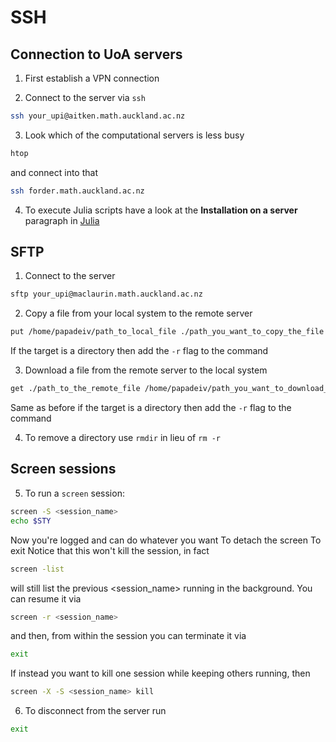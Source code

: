 # SSH

## Connection to UoA servers
1. First establish a VPN connection

2. Connect to the server via `ssh`
```bash
ssh your_upi@aitken.math.auckland.ac.nz
```
3. Look which of the computational servers is less busy 
```bash
htop
```
and connect into that
```bash
ssh forder.math.auckland.ac.nz
```
4. To execute Julia scripts have a look at the __Installation on a server__ paragraph in [Julia](Julia.md)

## SFTP
1. Connect to the server
```bash
sftp your_upi@maclaurin.math.auckland.ac.nz
```
2. Copy a file from your local system to the remote server
```bash
put /home/papadeiv/path_to_local_file ./path_you_want_to_copy_the_file
```
If the target is a directory then add the `-r` flag to the command

3. Download a file from the remote server to the local system
```bash
get ./path_to_the_remote_file /home/papadeiv/path_you_want_to_download_the_file
```
Same as before if the target is a directory then add the `-r` flag to the command

4. To remove a directory use `rmdir` in lieu of `rm -r`

## Screen sessions
5. To run a `screen` session:
```bash
screen -S <session_name>
echo $STY
```
Now you're logged and can do whatever you want
To detach the screen 
<c-a>
To exit 
<c-d>
Notice that this won't kill the session, in fact
```bash
screen -list
```
will still list the previous <session_name> running in the background.
You can resume it via
```bash
screen -r <session_name>
```
and then, from within the session you can terminate it via
```bash
exit
```
If instead you want to kill one session while keeping others running, then
```bash
screen -X -S <session_name> kill
```

6. To disconnect from the server run
```bash
exit
```
